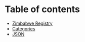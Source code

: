 # Table of contents

* [Zimbabwe Registry](README.md)
* [Categories](categories.md)
* [JSON](json.md)
